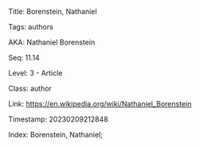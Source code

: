 Title:  Borenstein, Nathaniel

Tags:   authors

AKA:    Nathaniel Borenstein

Seq:    11.14

Level:  3 - Article

Class:  author

Link:   https://en.wikipedia.org/wiki/Nathaniel_Borenstein

Timestamp: 20230209212848

Index:  Borenstein, Nathaniel; 
